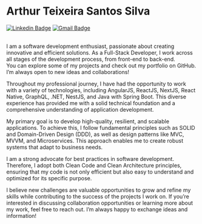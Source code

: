 # Arthur Teixeira Santos Silva

[![Linkedin Badge](https://img.shields.io/badge/-LinkedIn-blue?style=flat-square&logo=Linkedin&logoColor=white&link=https://www.linkedin.com/in/arthur-teixeira-santos-silva-167189177/)](https://www.linkedin.com/in/arthur-teixeira-santos-silva-167189177/)
[![Gmail Badge](https://img.shields.io/badge/-arthurteixeira.guts@gmail.com-00875f?style=flat-square&logo=Gmail&logoColor=white&link=mailto:arthurteixeira.guts@gmail.com)](mailto:arthurteixeira.guts@gmail.com)<br><br>

I am a software development enthusiast, passionate about creating innovative and efficient solutions. As a Full-Stack Developer, I work across all stages of the development process, from front-end to back-end.  
You can explore some of my projects and check out my portfolio on GitHub. I’m always open to new ideas and collaborations!  

Throughout my professional journey, I have had the opportunity to work with a variety of technologies, including AngularJS, ReactJS, NextJS, React Native, GraphQL, .NET, NestJS, and Java with Spring Boot. This diverse experience has provided me with a solid technical foundation and a comprehensive understanding of application development.  

My primary goal is to develop high-quality, resilient, and scalable applications. To achieve this, I follow fundamental principles such as SOLID and Domain-Driven Design (DDD), as well as design patterns like MVC, MVVM, and Microservices. This approach enables me to create robust systems that adapt to business needs.  

I am a strong advocate for best practices in software development. Therefore, I adopt both Clean Code and Clean Architecture principles, ensuring that my code is not only efficient but also easy to understand and optimized for its specific purpose.  

I believe new challenges are valuable opportunities to grow and refine my skills while contributing to the success of the projects I work on. If you’re interested in discussing collaboration opportunities or learning more about my work, feel free to reach out. I’m always happy to exchange ideas and information!
